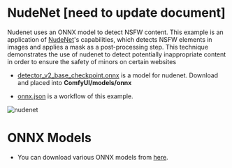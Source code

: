 # NudeNet [**need to update document**]
Nudenet uses an ONNX model to detect NSFW content. This example is an application of [NudeNet](https://github.com/notAI-tech/NudeNet)'s capabilities, which detects NSFW elements in images and applies a mask as a post-processing step. This technique demonstrates the use of nudenet to detect potentially inappropriate content in order to ensure the safety of minors on certain websites

* [detector_v2_base_checkpoint.onnx](https://github.com/notAI-tech/NudeNet/releases/download/v0/detector_v2_base_checkpoint.onnx) is a model for nudenet. Download and placed into **ComfyUI/models/onnx**

* [onnx.json](../workflow/onnx.json) is a workflow of this example.

![nudenet](nudenet.png)


# ONNX Models
* You can download various ONNX models from [here](https://github.com/PINTO0309/PINTO_model_zoo). 